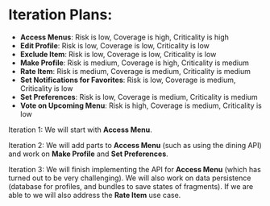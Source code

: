 # Iteration Plans:
- **Access Menus**: Risk is low, Coverage is high, Criticality is high
- **Edit Profile**: Risk is low, Coverage is low, Criticality is low
- **Exclude Item**: Risk is low, Coverage is low, Criticality is low
- **Make Profile**: Risk is medium, Coverage is high, Criticality is medium
- **Rate Item**: Risk is medium, Coverage is medium, Criticality is medium
- **Set Notifications for Favorites**: Risk is low, Coverage is medium, Criticality is low
- **Set Preferences**: Risk is low, Coverage is medium, Criticality is medium
- **Vote on Upcoming Menu**: Risk is high, Coverage is medium, Criticality is low

Iteration 1:
We will start with **Access Menu**.

Iteration 2: We will add parts to **Access Menu** (such as using the dining API) and work on **Make Profile** and **Set Preferences**.

Iteration 3: We will finish implementing the API for **Access Menu** (which has turned out to be very challenging).
            We will also work on data persistence (database for profiles, and bundles to save states of fragments).
            If we are able to we will also address the **Rate Item** use case.